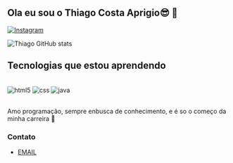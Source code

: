 ## Ola eu sou o Thiago Costa Aprigio😎 👋

[![Instagram](https://img.shields.io/badge/Instagram-E4405F?style=for-the-badge&logo=instagram&logoColor=white)](https://instagram.com/thiago_costaa_01)

![Thiago GitHub stats](https://github-readme-stats.vercel.app/api?username=Thiagoaprigio&show_icons=true&theme=radical)

## Tecnologias que estou aprendendo

<div style= "display: inline_block"><br/>
    <img aling= "center" alt= "html5" src=https://img.shields.io/badge/HTML5-E34F26?style=for-the-badge&logo=html5&logoColor=white>
    <img aling= "center" alt= "css" src=https://img.shields.io/badge/CSS3-1572B6?style=for-the-badge&logo=css3&logoColor=white>
    <img aling= "center" alt= "java" src=https://img.shields.io/badge/Java-ED8B00?style=for-the-badge&logo=openjdk&logoColor=white>
</div><br/>

Amo programação, sempre enbusca de conhecimento, e é so o começo da minha carreira 🚀

### Contato

- [EMAIL](https://thiagocastle2015@gmail.com/)<br/>
